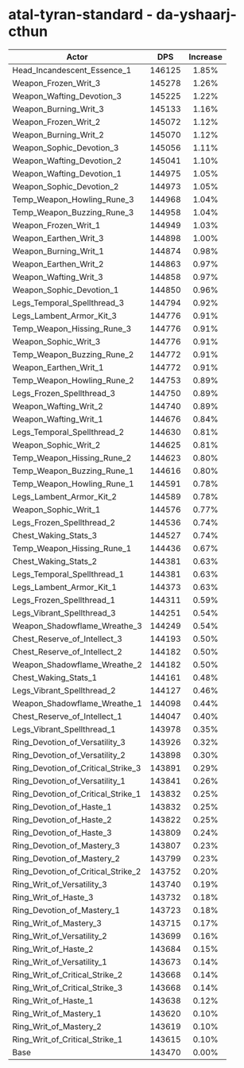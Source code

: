 # atal-tyran-standard - da-yshaarj-cthun
| Actor | DPS | Increase |
|---|:---:|:---:|
|Head_Incandescent_Essence_1|146125|1.85%|
|Weapon_Frozen_Writ_3|145278|1.26%|
|Weapon_Wafting_Devotion_3|145225|1.22%|
|Weapon_Burning_Writ_3|145133|1.16%|
|Weapon_Frozen_Writ_2|145072|1.12%|
|Weapon_Burning_Writ_2|145070|1.12%|
|Weapon_Sophic_Devotion_3|145056|1.11%|
|Weapon_Wafting_Devotion_2|145041|1.10%|
|Weapon_Wafting_Devotion_1|144975|1.05%|
|Weapon_Sophic_Devotion_2|144973|1.05%|
|Temp_Weapon_Howling_Rune_3|144968|1.04%|
|Temp_Weapon_Buzzing_Rune_3|144958|1.04%|
|Weapon_Frozen_Writ_1|144949|1.03%|
|Weapon_Earthen_Writ_3|144898|1.00%|
|Weapon_Burning_Writ_1|144874|0.98%|
|Weapon_Earthen_Writ_2|144863|0.97%|
|Weapon_Wafting_Writ_3|144858|0.97%|
|Weapon_Sophic_Devotion_1|144850|0.96%|
|Legs_Temporal_Spellthread_3|144794|0.92%|
|Legs_Lambent_Armor_Kit_3|144776|0.91%|
|Temp_Weapon_Hissing_Rune_3|144776|0.91%|
|Weapon_Sophic_Writ_3|144776|0.91%|
|Temp_Weapon_Buzzing_Rune_2|144772|0.91%|
|Weapon_Earthen_Writ_1|144772|0.91%|
|Temp_Weapon_Howling_Rune_2|144753|0.89%|
|Legs_Frozen_Spellthread_3|144750|0.89%|
|Weapon_Wafting_Writ_2|144740|0.89%|
|Weapon_Wafting_Writ_1|144676|0.84%|
|Legs_Temporal_Spellthread_2|144630|0.81%|
|Weapon_Sophic_Writ_2|144625|0.81%|
|Temp_Weapon_Hissing_Rune_2|144623|0.80%|
|Temp_Weapon_Buzzing_Rune_1|144616|0.80%|
|Temp_Weapon_Howling_Rune_1|144591|0.78%|
|Legs_Lambent_Armor_Kit_2|144589|0.78%|
|Weapon_Sophic_Writ_1|144576|0.77%|
|Legs_Frozen_Spellthread_2|144536|0.74%|
|Chest_Waking_Stats_3|144527|0.74%|
|Temp_Weapon_Hissing_Rune_1|144436|0.67%|
|Chest_Waking_Stats_2|144381|0.63%|
|Legs_Temporal_Spellthread_1|144381|0.63%|
|Legs_Lambent_Armor_Kit_1|144373|0.63%|
|Legs_Frozen_Spellthread_1|144311|0.59%|
|Legs_Vibrant_Spellthread_3|144251|0.54%|
|Weapon_Shadowflame_Wreathe_3|144249|0.54%|
|Chest_Reserve_of_Intellect_3|144193|0.50%|
|Chest_Reserve_of_Intellect_2|144182|0.50%|
|Weapon_Shadowflame_Wreathe_2|144182|0.50%|
|Chest_Waking_Stats_1|144161|0.48%|
|Legs_Vibrant_Spellthread_2|144127|0.46%|
|Weapon_Shadowflame_Wreathe_1|144098|0.44%|
|Chest_Reserve_of_Intellect_1|144047|0.40%|
|Legs_Vibrant_Spellthread_1|143978|0.35%|
|Ring_Devotion_of_Versatility_3|143926|0.32%|
|Ring_Devotion_of_Versatility_2|143898|0.30%|
|Ring_Devotion_of_Critical_Strike_3|143891|0.29%|
|Ring_Devotion_of_Versatility_1|143841|0.26%|
|Ring_Devotion_of_Critical_Strike_1|143832|0.25%|
|Ring_Devotion_of_Haste_1|143832|0.25%|
|Ring_Devotion_of_Haste_2|143822|0.25%|
|Ring_Devotion_of_Haste_3|143809|0.24%|
|Ring_Devotion_of_Mastery_3|143807|0.23%|
|Ring_Devotion_of_Mastery_2|143799|0.23%|
|Ring_Devotion_of_Critical_Strike_2|143752|0.20%|
|Ring_Writ_of_Versatility_3|143740|0.19%|
|Ring_Writ_of_Haste_3|143732|0.18%|
|Ring_Devotion_of_Mastery_1|143723|0.18%|
|Ring_Writ_of_Mastery_3|143715|0.17%|
|Ring_Writ_of_Versatility_2|143699|0.16%|
|Ring_Writ_of_Haste_2|143684|0.15%|
|Ring_Writ_of_Versatility_1|143673|0.14%|
|Ring_Writ_of_Critical_Strike_2|143668|0.14%|
|Ring_Writ_of_Critical_Strike_3|143668|0.14%|
|Ring_Writ_of_Haste_1|143638|0.12%|
|Ring_Writ_of_Mastery_1|143620|0.10%|
|Ring_Writ_of_Mastery_2|143619|0.10%|
|Ring_Writ_of_Critical_Strike_1|143615|0.10%|
|Base|143470|0.00%|
